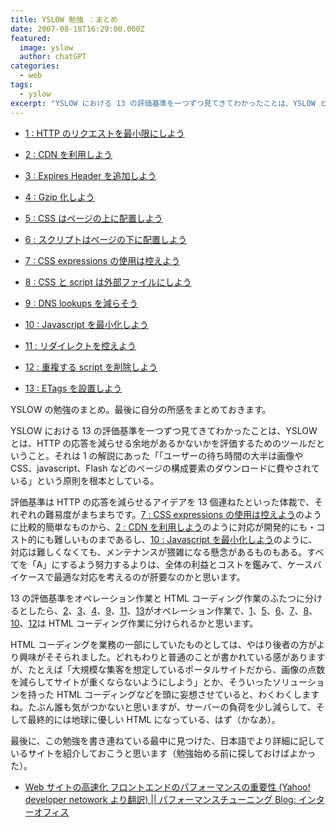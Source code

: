 ```yaml
---
title: YSLOW 勉強 ：まとめ
date: 2007-08-18T16:29:00.000Z
featured:
  image: yslow
  author: chatGPT
categories:
  - web
tags:
  - yslow
excerpt: "YSLOW における 13 の評価基準を一つずつ見てきてわかったことは、YSLOW とは、HTTP の応答を減らせる余地があるかないかを評価するためのツールだということ。"
---
```


- [1 : HTTP のリクエストを最小限にしよう](/2007/08/yslow_1_minimize_http_requests/)
- [2 : CDN を利用しよう](/2007/08/yslow_2_use_a_content_delivery/)

- [3 : Expires Header を追加しよう](/2007/08/yslow_3_add_an_expires_header/)
- [4 : Gzip 化しよう](/2007/08/yslow_4_gzip_components/)
- [5 : CSS はページの上に配置しよう](/2007/08/yslow_5_put_css_at_the_top/)
- [6 : スクリプトはページの下に配置しよう](/2007/08/yslow_6_move_scripts_to_the_bo/)
- [7 : CSS expressions の使用は控えよう](/2007/08/yslow_7_avoid_css_expressions/)
- [8 : CSS と script は外部ファイルにしよう](/2007/08/yslow_8_make_javascript_and_cs/)
- [9 : DNS lookups を減らそう](/2007/08/yslow_9_reduce_dns_lookups/)
- [10 : Javascript を最小化しよう](/2007/08/yslow_10_minify_javascript/)
- [11 : リダイレクトを控えよう](/2007/08/yslow_11_avoid_redirects/)
- [12 : 重複する script を削除しよう](/2007/08/yslow_12_remove_duplicate_scri/)
- [13 : ETags を設置しよう](/2007/08/yslow_13_configure_etags/)

YSLOW の勉強のまとめ。最後に自分の所感をまとめておきます。

YSLOW における 13 の評価基準を一つずつ見てきてわかったことは、YSLOW とは、HTTP の応答を減らせる余地があるかないかを評価するためのツールだということ。それは 1 の解説にあった「「ユーザーの待ち時間の大半は画像や CSS、javascript、Flash などのページの構成要素のダウンロードに費やされている」という原則を根本としている。

評価基準は HTTP の応答を減らせるアイデアを 13 個連ねたといった体裁で、それぞれの難易度がまちまちです。[7 : CSS expressions の使用は控えよう](/2007/08/yslow_7_avoid_css_expressions/)のように比較的簡単なものから、[2 : CDN を利用しよう](/2007/08/yslow_2_use_a_content_delivery/)のように対応が開発的にも・コスト的にも難しいものまであるし、[10 : Javascript を最小化しよう](/2007/08/yslow_10_minify_javascript/)のように、対応は難しくなくても、メンテナンスが猥雑になる懸念があるものもある。すべてを「A」にするよう努力するよりは、全体の利益とコストを鑑みて、ケースバイケースで最適な対応を考えるのが肝要なのかと思います。

13 の評価基準をオペレーション作業と HTML コーディング作業のふたつに分けるとしたら、[2](/2007/08/yslow_2_use_a_content_delivery/)、[3](/2007/08/yslow_3_add_an_expires_header/)、[4](/2007/08/yslow_4_gzip_components/)、[9](/2007/08/yslow_9_reduce_dns_lookups/)、[11](/2007/08/yslow_11_avoid_redirects/)、[13](/2007/08/yslow_13_configure_etags/)がオペレーション作業で、[1](/2007/08/yslow_1_minimize_http_requests/)、[5](/2007/08/yslow_5_put_css_at_the_top/)、[6](/2007/08/yslow_6_move_scripts_to_the_bo/)、[7](/2007/08/yslow_7_avoid_css_expressions/)、[8](/2007/08/yslow_8_make_javascript_and_cs/)、[10](/2007/08/yslow_10_minify_javascript/)、[12](/2007/08/yslow_12_remove_duplicate_scri/)は HTML コーディング作業に分けられるかと思います。

HTML コーディングを業務の一部にしていたものとしては、やはり後者の方がより興味がそそられました。どれもわりと普通のことが書かれている感がありますが、たとえば「大規模な集客を想定しているポータルサイトだから、画像の点数を減らしてサイトが重くならないようにしよう」とか、そういったソリューションを持った HTML コーディングなどを頭に妄想させていると、わくわくしますね。たぶん誰も気がつかないと思いますが、サーバーの負荷を少し減らして、そして最終的には地球に優しい HTML になっている、はず（かなあ）。

最後に、この勉強を書き連ねている最中に見つけた、日本語でより詳細に記しているサイトを紹介しておこうと思います（勉強始める前に探しておけばよかった）。

- [Web サイトの高速化 フロントエンドのパフォーマンスの重要性 (Yahoo! developer netowork より翻訳) || パフォーマンスチューニング Blog: インターオフィス](http://www.inter-office.co.jp/contents/177)
